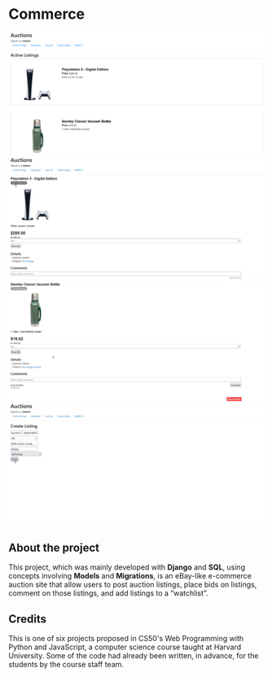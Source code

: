 # Commerce

![](https://github.com/gabriel-vs/commerce/blob/main/img/1.png)
![](https://github.com/gabriel-vs/commerce/blob/main/img/2.png)
![](https://github.com/gabriel-vs/commerce/blob/main/img/4.png)
![](https://github.com/gabriel-vs/commerce/blob/main/img/3.png)

## About the project

This project, which was mainly developed with **Django** and **SQL**, using concepts involving **Models** and **Migrations**, is an eBay-like e-commerce auction site that allow users to post auction listings, place bids on listings, comment on those listings, and add listings to a “watchlist”.

## Credits

This is one of six projects proposed in CS50's Web Programming with Python and JavaScript, a computer science course taught at Harvard University. Some of the code had already been written, in advance, for the students by the course staff team.

